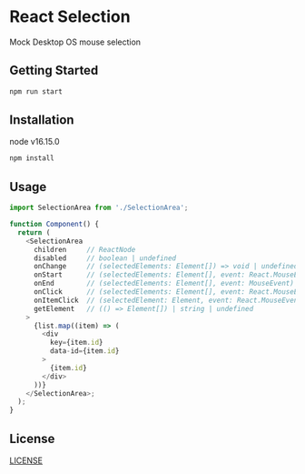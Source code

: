 # React Selection

Mock Desktop OS mouse selection

## Getting Started

```bash
npm run start
```

## Installation

node v16.15.0

```bash
npm install
```

## Usage

```javascript
import SelectionArea from './SelectionArea';

function Component() {
  return (
    <SelectionArea
      children     // ReactNode
      disabled     // boolean | undefined
      onChange     // (selectedElements: Element[]) => void | undefined
      onStart      // (selectedElements: Element[], event: React.MouseEvent) => void | undefined
      onEnd        // (selectedElements: Element[], event: MouseEvent) => void | undefined
      onClick      // (selectedElements: Element[], event: React.MouseEvent) => void | undefined
      onItemClick  // (selectedElement: Element, event: React.MouseEvent) => void | undefined
      getElement   // (() => Element[]) | string | undefined
    >
      {list.map((item) => (
        <div
          key={item.id}
          data-id={item.id}
        >
          {item.id}
        </div>
      ))}
    </SelectionArea>;
  );
}
```

## License

[LICENSE](LICENSE)
